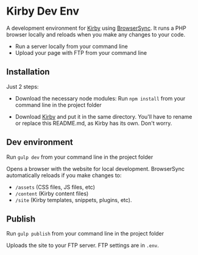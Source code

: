 # Kirby Dev Env

A development environment for [Kirby](http://getkirby.com) using [BrowserSync](https://www.browsersync.io/). It runs a PHP browser locally and reloads when you make any changes to your code.

 - Run a server locally from your command line
 - Upload your page with FTP from your command line


## Installation

Just 2 steps:

- Download the necessary node modules:
Run `npm install` from your command line in the project folder

- Download [Kirby](http://getkirby.com) and put it in the same directory. You'll have to rename or replace this README.md, as Kirby has its own. Don't worry.


## Dev environment

Run `gulp dev` from your command line in the project folder

Opens a browser with the website for local development. BrowserSync automatically reloads if you make changes to:

 - `/assets` (CSS files, JS files, etc)
 - `/content` (Kirby content files)
 - `/site` (Kirby templates, snippets, plugins, etc).


## Publish

Run `gulp publish` from your command line in the project folder

Uploads the site to your FTP server. FTP settings are in `.env`.